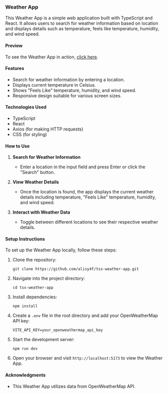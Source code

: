 ### Weather App

This Weather App is a simple web application built with TypeScript and React. It allows users to search for weather information based on location and displays details such as temperature, feels like temperature, humidity, and wind speed.

#### Preview

To see the Weather App in action, [click here](https://tsx-weather-app.vercel.app/).

#### Features

- Search for weather information by entering a location.
- Displays current temperature in Celsius.
- Shows "Feels Like" temperature, humidity, and wind speed.
- Responsive design suitable for various screen sizes.

#### Technologies Used

- TypeScript
- React
- Axios (for making HTTP requests)
- CSS (for styling)

#### How to Use

1. **Search for Weather Information**
   - Enter a location in the input field and press Enter or click the "Search" button.

2. **View Weather Details**
   - Once the location is found, the app displays the current weather details including temperature, "Feels Like" temperature, humidity, and wind speed.

3. **Interact with Weather Data**
   - Toggle between different locations to see their respective weather details.

#### Setup Instructions

To set up the Weather App locally, follow these steps:

1. Clone the repository:
   ```
   git clone https://github.com/alisy4f/tsx-weather-app.git
   ```

2. Navigate into the project directory:
   ```
   cd tsx-weather-app
   ```

3. Install dependencies:
   ```
   npm install
   ```

4. Create a `.env` file in the root directory and add your OpenWeatherMap API key:
   ```
   VITE_API_KEY=your_openweathermap_api_key
   ```

5. Start the development server:
   ```
   npm run dev
   ```

6. Open your browser and visit `http://localhost:5173` to view the Weather App.

#### Acknowledgments

- This Weather App utilizes data from OpenWeatherMap API.
